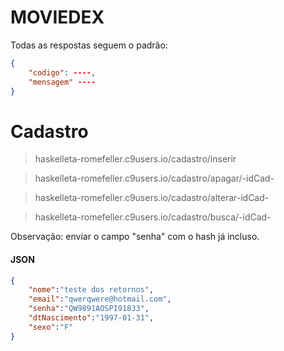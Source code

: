 MOVIEDEX
==========

Todas as respostas seguem o padrão:

```json
{
    "codigo": ----,
    "mensagem" ----
}
```


# Cadastro
 
 >haskelleta-romefeller.c9users.io/cadastro/inserir
 
 >haskelleta-romefeller.c9users.io/cadastro/apagar/-idCad-
 
 >haskelleta-romefeller.c9users.io/cadastro/alterar-idCad-
 
 >haskelleta-romefeller.c9users.io/cadastro/busca/-idCad-

Observação: enviar o campo "senha" com o hash já incluso.

#### JSON
```json
{
	"nome":"teste dos retornos",
	"email":"qwerqwere@hotmail.com",
	"senha":"QW9891AOSPI91833",
	"dtNascimento":"1997-01-31", 
	"sexo":"F"
}
```